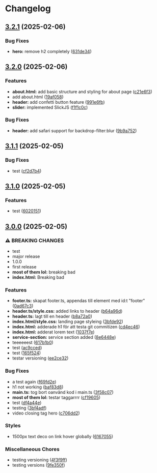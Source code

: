 # Changelog

## [3.2.1](https://github.com/gutamuw/leWeb/compare/v3.2.0...v3.2.1) (2025-02-06)


### Bug Fixes

* **hero:** remove h2 completely ([631de34](https://github.com/gutamuw/leWeb/commit/631de348bb83ec55a6b68a25f516839ff7cdb13a))

## [3.2.0](https://github.com/gutamuw/leWeb/compare/v3.1.1...v3.2.0) (2025-02-06)


### Features

* **about.html:** add basic structure and styling for about page ([c21e6f3](https://github.com/gutamuw/leWeb/commit/c21e6f36180a8dad9497e39caf9a59108384374a))
* add about.html ([19af058](https://github.com/gutamuw/leWeb/commit/19af058458f08880d0f30d5a85c2fa387c6e86d7))
* **header:** add confetti button feature ([991e6fb](https://github.com/gutamuw/leWeb/commit/991e6fb744472f1c4a8dbcf36914257154bfb17d))
* **slider:** implemented SlickJS ([f1f1c0c](https://github.com/gutamuw/leWeb/commit/f1f1c0c8b2a673597fb8b28017fbcba94b434604))


### Bug Fixes

* **header:** add safari support for backdrop-filter:blur ([9b9a752](https://github.com/gutamuw/leWeb/commit/9b9a752d33f05f81097209cd2779c6809edfe9a8))

## [3.1.1](https://github.com/gutamuw/leWeb/compare/v3.1.0...v3.1.1) (2025-02-05)


### Bug Fixes

* test ([cf2d7b4](https://github.com/gutamuw/leWeb/commit/cf2d7b4c1db5c3a4327ff62eb681f9107aa229c8))

## [3.1.0](https://github.com/gutamuw/leWeb/compare/v3.0.0...v3.1.0) (2025-02-05)


### Features

* test ([6020151](https://github.com/gutamuw/leWeb/commit/602015121cbed51734de1ee977531a18d940a98e))

## [3.0.0](https://github.com/gutamuw/leWeb/compare/v2.0.0...v3.0.0) (2025-02-05)


### ⚠ BREAKING CHANGES

* test
* major release
* 1.0.0
* first release
* **most of them lol:** breaking bad
* **index.html:** Breaking bad

### Features

* **footer.ts:** skapat footer.ts, appendas till element med id:t "footer" ([0ad67c3](https://github.com/gutamuw/leWeb/commit/0ad67c37b3379b355e84c62ce450aceb30441ac4))
* **header.ts/style.css:** added links to header ([b64a96d](https://github.com/gutamuw/leWeb/commit/b64a96d5868aef93524f2e686f50978a1ad415a8))
* **header.ts:** lagt till en header ([b8a72a0](https://github.com/gutamuw/leWeb/commit/b8a72a023f839a674aab6c02ca1d7bac09224d2b))
* **index.html/style.css:** landing page styleing ([3bfde92](https://github.com/gutamuw/leWeb/commit/3bfde92de53cfb4074c53156a5e71414ceb0989a))
* **index.html:** adderade h1 för att testa git commitizen ([cd4ec46](https://github.com/gutamuw/leWeb/commit/cd4ec46a14b3cd50052f137fa5d66e8e122f99e2))
* **index.html:** adderat lorem text ([1037f7e](https://github.com/gutamuw/leWeb/commit/1037f7eba03781026e47b9cfa470268500e2d12d))
* **service-section:** service section added ([8e6448e](https://github.com/gutamuw/leWeb/commit/8e6448e502ba2e54016dba2084828f1e734723e2))
* teeeeeest ([617b1b0](https://github.com/gutamuw/leWeb/commit/617b1b063fa36cc6dd9f2c9a6f01456fe6c830f6))
* test ([ac9cced](https://github.com/gutamuw/leWeb/commit/ac9cced9c779165ec1f7011b671fc044b59698b3))
* test ([165f524](https://github.com/gutamuw/leWeb/commit/165f524826b7976a0c494242e1a9c23b2b7c9954))
* testar versioning ([ee2ce32](https://github.com/gutamuw/leWeb/commit/ee2ce324964c440fa58f1a5e820bef3a8aa768fc))


### Bug Fixes

* a test again ([f69fd2e](https://github.com/gutamuw/leWeb/commit/f69fd2e060148e251d770c97c0c409e077c94f3d))
* h1 not working ([baf83d8](https://github.com/gutamuw/leWeb/commit/baf83d82fb5b970cc739107e01670c5f7225740f))
* **main.ts:** tog bort oanvänd kod i main.ts ([3f58c07](https://github.com/gutamuw/leWeb/commit/3f58c07e0d0d0badb950649f6e0ca31d20625cff))
* **most of them lol:** testar taggarrrr ([cf19605](https://github.com/gutamuw/leWeb/commit/cf1960596de698a06612d603edfa5b361466efa0))
* test ([df4a44e](https://github.com/gutamuw/leWeb/commit/df4a44ebb632f3c1056ccac23492c12fadcd7032))
* testing ([3bf4adf](https://github.com/gutamuw/leWeb/commit/3bf4adf45f379beae97329a161f578658b3e30be))
* video closing tag hero ([c706dd2](https://github.com/gutamuw/leWeb/commit/c706dd2a75474fc03ebcb23102fece3601524439))


### Styles

* 1500px text deco on link hover globally ([6167055](https://github.com/gutamuw/leWeb/commit/6167055a077b9a723d2fed7892d9cb95fc9a7134))


### Miscellaneous Chores

* testing versioning ([4f3f9ff](https://github.com/gutamuw/leWeb/commit/4f3f9ff00596587907ab3a21b12ecfa27907c7c4))
* testing versions ([9fe350f](https://github.com/gutamuw/leWeb/commit/9fe350f5b8423423fe67eeee96e903aa484a08af))
